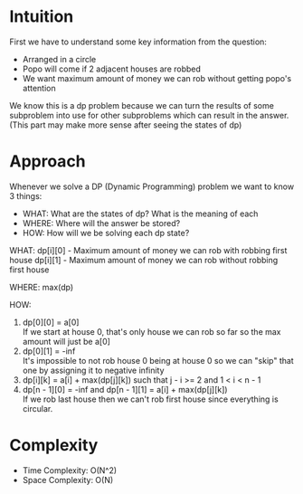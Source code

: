 # Intuition
First we have to understand some key information from the question:
- Arranged in a circle
- Popo will come if 2 adjacent houses are robbed
- We want maximum amount of money we can rob without getting popo's attention

We know this is a dp problem because we can turn the results of some subproblem into use for other subproblems which can result in the answer. (This part may make more sense after seeing the states of dp)

# Approach
Whenever we solve a DP (Dynamic Programming) problem we want to know 3 things:
- WHAT: What are the states of dp? What is the meaning of each
- WHERE: Where will the answer be stored?
- HOW: How will we be solving each dp state?

WHAT: 
dp[i][0] - Maximum amount of money we can rob with robbing first house
dp[i][1] - Maximum amount of money we can rob without robbing first house

WHERE: max(dp)

HOW:
1. dp[0][0] = a[0] \
If we start at house 0, that's only house we can rob so far so the max amount will just be a[0]
1. dp[0][1] = -inf \
It's impossible to not rob house 0 being at house 0 so we can "skip" that one by assigning it to negative infinity
1. dp[i][k] = a[i] + max(dp[j][k]) such that j - i >= 2 and 1 < i < n - 1
2. dp[n - 1][0] = -inf and dp[n - 1][1] = a[i] + max(dp[j][k]) \
If we rob last house then we can't rob first house since everything is circular.

# Complexity
- Time Complexity: O(N^2)
- Space Complexity: O(N)
